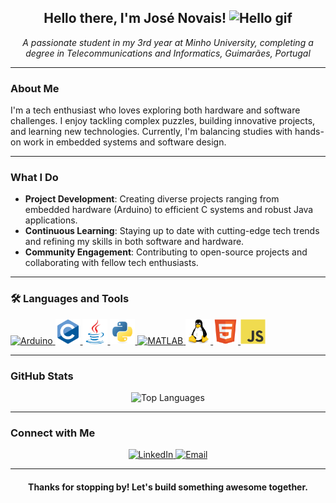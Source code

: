 <h2 align="center">Hello there, I'm José Novais! <img src="https://media.giphy.com/media/hvRJCLFzcasrR4ia7z/giphy.gif" width="28" alt="Hello gif"></h2>

<p align="center">
  <em>A passionate student in my 3rd year at Minho University, completing a degree in Telecommunications and Informatics, Guimarães, Portugal</em>
</p>

---

### About Me
I'm a tech enthusiast who loves exploring both hardware and software challenges. I enjoy tackling complex puzzles, building innovative projects, and learning new technologies. Currently, I'm balancing studies with hands-on work in embedded systems and software design.

---

### What I Do
- **Project Development**: Creating diverse projects ranging from embedded hardware (Arduino) to efficient C systems and robust Java applications.
- **Continuous Learning**: Staying up to date with cutting-edge tech trends and refining my skills in both software and hardware.
- **Community Engagement**: Contributing to open-source projects and collaborating with fellow tech enthusiasts.

---

### 🛠 Languages and Tools
<p align="left">
  <a href="https://www.arduino.cc/" target="_blank" rel="noreferrer">
    <img src="https://cdn.worldvectorlogo.com/logos/arduino-1.svg" alt="Arduino" width="40" height="40"/>
  </a>
  <a href="https://www.cprogramming.com/" target="_blank" rel="noreferrer">
    <img src="https://raw.githubusercontent.com/devicons/devicon/master/icons/c/c-original.svg" alt="C" width="40" height="40"/>
  </a>
  <a href="https://www.java.com" target="_blank" rel="noreferrer">
    <img src="https://raw.githubusercontent.com/devicons/devicon/master/icons/java/java-original.svg" alt="Java" width="40" height="40"/>
  </a>
  <a href="https://www.python.org" target="_blank" rel="noreferrer">
    <img src="https://raw.githubusercontent.com/devicons/devicon/master/icons/python/python-original.svg" alt="Python" width="40" height="40"/>
  </a>
  <a href="https://www.mathworks.com/" target="_blank" rel="noreferrer">
    <img src="https://upload.wikimedia.org/wikipedia/commons/2/21/Matlab_Logo.png" alt="MATLAB" width="40" height="40"/>
  </a>
  <a href="https://www.linux.org/" target="_blank" rel="noreferrer">
    <img src="https://raw.githubusercontent.com/devicons/devicon/master/icons/linux/linux-original.svg" alt="Linux" width="40" height="40"/>
  </a>
  <a href="https://developer.mozilla.org/en-US/docs/Web/HTML" target="_blank" rel="noreferrer">
    <img src="https://raw.githubusercontent.com/devicons/devicon/master/icons/html5/html5-original.svg" alt="HTML5" width="40" height="40"/>
  </a>
  <a href="https://developer.mozilla.org/en-US/docs/Web/JavaScript" target="_blank" rel="noreferrer">
    <img src="https://raw.githubusercontent.com/devicons/devicon/master/icons/javascript/javascript-original.svg" alt="JavaScript" width="40" height="40"/>
  </a>
</p>

---

### GitHub Stats
<p align="center">
  <!-- Updated most used languages card with expanded view -->
  <img height="170" src="https://github-readme-stats.vercel.app/api/top-langs?username=josenovais97&show_icons=true&locale=en&layout=compact" alt="Top Languages" />
</p>

---

### Connect with Me
<p align="center">
  <a href="https://www.linkedin.com/in/jose-novais97/" target="_blank" rel="noreferrer">
    <img src="https://cdn-icons-png.flaticon.com/512/174/174857.png" alt="LinkedIn" width="40" height="40"/>
  </a>
  <a href="mailto:josenovais97@gmail.com" target="_blank" rel="noreferrer">
    <img src="https://cdn-icons-png.flaticon.com/512/732/732200.png" alt="Email" width="40" height="40"/>
  </a>
</p>

---

<h4 align="center">
  Thanks for stopping by! Let's build something awesome together.
</h4>

